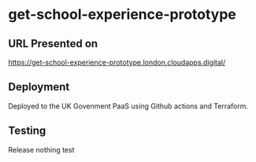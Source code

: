 # get-school-experience-prototype

## URL Presented on
https://get-school-experience-prototype.london.cloudapps.digital/

## Deployment
Deployed to the UK Govenment PaaS using Github actions and Terraform.

## Testing
Release nothing test
